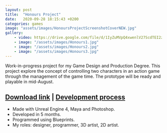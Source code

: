 ```yaml
---
layout: post
title:  "Honours Project"
date:   2020-09-28 18:15:43 +0200
categories: games
image: "assets/images/HonoursProjectScreenshotCoverNEW.jpg"
gallery: 
    - video: https://drive.google.com/file/d/1IyZuMVpQ4xwenlV27ScdTEI2zdHj2UmT/preview
    - image: "/assets/images/Honours1.jpg"
    - image: "/assets/images/Honours2.jpg"
    - image: "/assets/images/Honours3.jpg"
---
```


Work-in-progress project for my Game Design and Production Degree. This project explore the concept of controlling two characters in an action game through the management of the game time. The prototype will be ready and playable in mid-August.  

[Download link](https://drive.google.com/open?id=17BO5ZDP-_ly-NHyFCzwilobFYQ_SFqw2) | [Development process](https://drive.google.com/open?id=1S0TPMUV3GOqJ-ycuRf-hgZWrctQDJ4h_)
----

- Made with Unreal Engine 4, Maya and Photoshop.
- Developed in 5 months.
- Programmed using Blueprints.
- My roles: designer, programmer, 3D artist, 2D artist.
